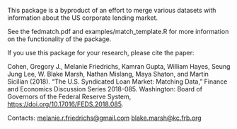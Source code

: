 This package is a byproduct of an effort to merge various datasets with information about the US corporate lending market. 

See the fedmatch.pdf and examples/match_template.R for more information on the functionality of the package. 

If you use this package for your research, please cite the paper:

Cohen, Gregory J., Melanie Friedrichs, Kamran Gupta, William Hayes, Seung Jung Lee, W. Blake Marsh, Nathan Mislang, Maya Shaton, and Martin Sicilian (2018). “The U.S. Syndicated Loan Market: Matching Data,” Finance and Economics Discussion Series 2018-085. Washington: Board of Governors of the Federal Reserve System, https://doi.org/10.17016/FEDS.2018.085.



Contacts: 
melanie.r.friedrichs@gmail.com 
blake.marsh@kc.frb.org

